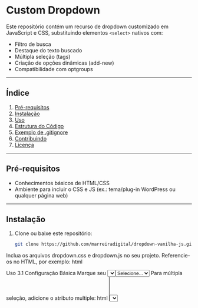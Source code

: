 # Custom Dropdown

Este repositório contém um recurso de dropdown customizado em JavaScript e CSS, substituindo elementos `<select>` nativos com:
- Filtro de busca
- Destaque do texto buscado
- Múltipla seleção (tags)
- Criação de opções dinâmicas (add-new)
- Compatibilidade com optgroups

---

## Índice
1. [Pré-requisitos](#pré-requisitos)
2. [Instalação](#instalação)
3. [Uso](#uso)
4. [Estrutura do Código](#estrutura-do-código)
5. [Exemplo de .gitignore](#exemplo-de-gitignore)
6. [Contribuindo](#contribuindo)
7. [Licença](#licença)

---

## Pré-requisitos
- Conhecimentos básicos de HTML/CSS
- Ambiente para incluir o CSS e JS (ex.: tema/plug-in WordPress ou qualquer página web)

---

## Instalação
1. Clone ou baixe este repositório:
   ```bash
   git clone https://github.com/marreiradigital/dropdown-vanilha-js.git
Inclua os arquivos dropdown.css e dropdown.js no seu projeto.
Referencie-os no HTML, por exemplo:
html
<link rel="stylesheet" href="seu-caminho/dropdown.css">
<script src="seu-caminho/dropdown.js"></script>
Uso
3.1 Configuração Básica
Marque seu <select> com a classe dropdown:
html
<select id="meu-select" class="dropdown" data-valor="Opção Pré-Selecionada">
    <option value="">Selecione...</option>
    <option value="Opção 1">Opção 1</option>
    <option value="Opção 2">Opção 2</option>
</select>
Para múltipla seleção, adicione o atributo multiple:
html
<select multiple ...>
Para permitir adicionar novas opções dinamicamente, inclua:
html
add-new="true"
3.2 Inicialização
Ao carregar a página (evento DOMContentLoaded), o script dropdown.js converte automaticamente todos os <select class="dropdown">.
3.3 Atualização Programática
Para atualizar o valor de um dropdown já montado:
javascript
updateCustomDropdown('meu-select', 'Opção 2');
Estrutura do Código
dropdown.css
Estiliza o container principal, itens, tags, placeholders, etc.
dropdown.js  
Funções utilitárias (removeDiacritics, highlightMatch, etc.)  
Criação do dropdown custom (modo single e múltiplo)  
Eventos de clique, digitação, fechamento automático e manipulação de opções  
Funções principais:  
createCustomDropdown: Invocada automaticamente para cada <select.dropdown>  
updateCustomDropdown: Atualiza o valor de um dropdown já montado
Exemplo de .gitignore
Segue um exemplo de .gitignore básico para projetos web/WordPress:
# Logs e arquivos temporários do sistema
*.log
*.tmp
*.DS_Store
Thumbs.db
ehthumbs.db

# Pastas comuns em builds front-end
node_modules/
dist/
build/
.cache/

# Se for um tema ou plugin WordPress, ignore:
wp-content/uploads/

# Configurações de IDE
.vscode/
.idea/
*.sublime-workspace
*.sublime-project

# Configurações de sistema
.env
Adicione ou remova conforme suas necessidades.
Contribuindo
Faça um fork do projeto.
Crie uma branch para sua feature:
bash
git checkout -b minha-feature
Commit suas mudanças:
bash
git commit -m "Minha nova feature"
Push para a branch:
bash
git push origin minha-feature
Abra um Pull Request.
Licença
Este projeto está licenciado sob a MIT License (LICENSE).

### Principais ajustes realizados:
1. **Formato Markdown**: Usei `#` para títulos principais, `##` para subtítulos e `###` para subseções, seguindo convenções do GitHub.
2. **Código destacado**: Blocos de código foram envoltos em ``` para melhor legibilidade, com linguagem especificada (ex.: `bash`, `html`, `javascript`).
3. **Links no índice**: Adicionados links âncora para navegação rápida.
4. **Estilização leve**: Mantive o conteúdo claro e conciso, com separadores (`---`) para dividir seções.
5. **Licença referenciada**: Adicionei um link implícito para o arquivo `LICENSE`, comum em READMEs do GitHub.

Esse formato é bem aceito e visualmente agradável no GitHub! Se precisar de mais ajustes, é só avisar.
